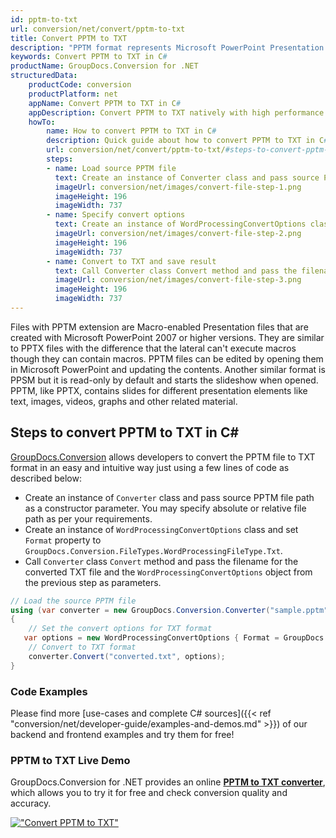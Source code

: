 ```yaml
---
id: pptm-to-txt
url: conversion/net/convert/pptm-to-txt
title: Convert PPTM to TXT
description: "PPTM format represents Microsoft PowerPoint Presentation with .pptm extension. Learn how to convert PPTM to TXT file programmatically in C# language using GroupDocs.Conversion for .NET library."
keywords: Convert PPTM to TXT in C#
productName: GroupDocs.Conversion for .NET
structuredData:
    productCode: conversion
    productPlatform: net
    appName: Convert PPTM to TXT in C#
    appDescription: Convert PPTM to TXT natively with high performance using C# language and server side GroupDocs.Conversion for .NET APIs, without the use of any software like Microsoft or Open Office.
    howTo:
        name: How to convert PPTM to TXT in C# 
        description: Quick guide about how to convert PPTM to TXT in C# with high performance and accuracy.
        url: conversion/net/convert/pptm-to-txt/#steps-to-convert-pptm-to-txt-in-c
        steps:
        - name: Load source PPTM file 
          text: Create an instance of Converter class and pass source PPTM file path as a constructor parameter. You may specify absolute or relative file path as per your requirements. 
          imageUrl: conversion/net/images/convert-file-step-1.png
          imageHeight: 196
          imageWidth: 737
        - name: Specify convert options 
          text: Create an instance of WordProcessingConvertOptions class.
          imageUrl: conversion/net/images/convert-file-step-2.png
          imageHeight: 196
          imageWidth: 737
        - name: Convert to TXT and save result 
          text: Call Converter class Convert method and pass the filename for the converted HTML file and the WordProcessingConvertOptions object from the previous step as parameters.
          imageUrl: conversion/net/images/convert-file-step-3.png
          imageHeight: 196
          imageWidth: 737
---
```


Files with PPTM extension are Macro-enabled Presentation files that are created with Microsoft PowerPoint 2007 or higher versions. They are similar to PPTX files with the difference that the lateral can't execute macros though they can contain macros. PPTM files can be edited by opening them in Microsoft PowerPoint and updating the contents. Another similar format is PPSM but it is read-only by default and starts the slideshow when opened. PPTM, like PPTX, contains slides for different presentation elements like text, images, videos, graphs and other related material.

## Steps to convert PPTM to TXT in C#

[GroupDocs.Conversion](https://products.groupdocs.com/conversion/net) allows developers to convert the PPTM file to TXT format in an easy and intuitive way just using a few lines of code as described below:

* Create an instance of `Converter` class and pass source PPTM file path as a constructor parameter. You may specify absolute or relative file path as per your requirements. 
* Create an instance of `WordProcessingConvertOptions` class and set `Format` property to `GroupDocs.Conversion.FileTypes.WordProcessingFileType.Txt`.
* Call `Converter` class `Convert` method and pass the filename for the converted TXT file and the `WordProcessingConvertOptions` object from the previous step as parameters.

```csharp
// Load the source PPTM file
using (var converter = new GroupDocs.Conversion.Converter("sample.pptm"))
{
    // Set the convert options for TXT format
   var options = new WordProcessingConvertOptions { Format = GroupDocs.Conversion.FileTypes.WordProcessingFileType.Txt };
    // Convert to TXT format
    converter.Convert("converted.txt", options);
}
```

### Code Examples

Please find more [use-cases and complete C# sources]({{< ref "conversion/net/developer-guide/examples-and-demos.md" >}}) of our backend and frontend examples and try them for free!

### PPTM to TXT Live Demo

GroupDocs.Conversion for .NET provides an online [**PPTM to TXT converter**](https://products.groupdocs.app/conversion/pptm-to-txt), which allows you to try it for free and check conversion quality and accuracy.

[!["Convert PPTM to TXT"](conversion/net/images/convert-to-txt/convert-pptm-to-txt.png)](https://products.groupdocs.app/conversion/pptm-to-txt)